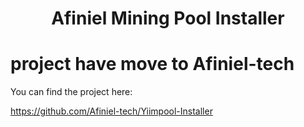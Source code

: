 
<h1 align="center"> Afiniel Mining Pool Installer
  
  # project have move to Afiniel-tech
  
  You can find the project here:
  
 https://github.com/Afiniel-tech/Yiimpool-Installer

